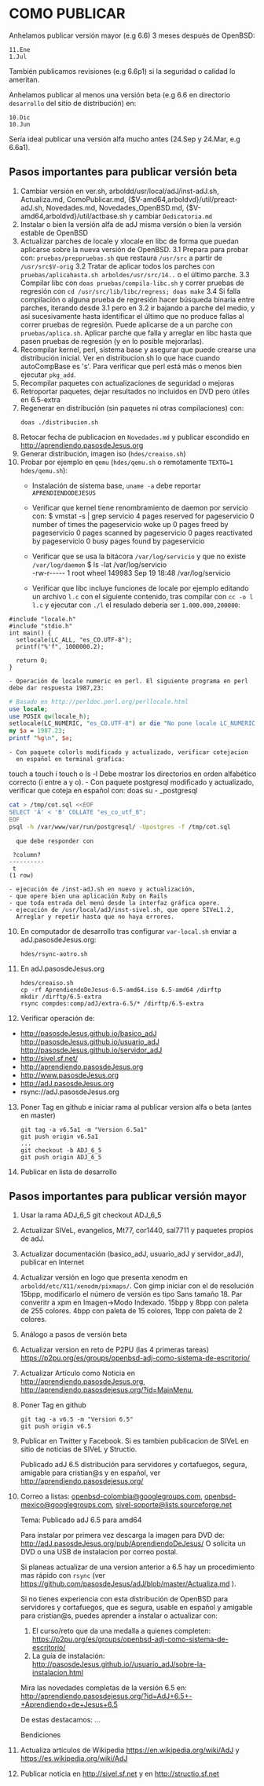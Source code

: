 COMO PUBLICAR
=============

Anhelamos publicar versión mayor (e.g 6.6) 3 meses después de OpenBSD:

	11.Ene
	1.Jul

También publicamos revisiones (e.g 6.6p1) si la seguridad o calidad lo ameritan.

Anhelamos publicar al menos una versión beta (e.g 6.6 en directorio
`desarrollo` del sitio de distribución) en:

	10.Dic
	10.Jun

Sería ideal publicar una versión alfa mucho antes (24.Sep y 24.Mar, e.g 6.6a1).


Pasos importantes para publicar versión beta
--------------------------------------------
1. Cambiar versión en ver.sh, arboldd/usr/local/adJ/inst-adJ.sh, Actualiza.md,
	ComoPublicar.md, {$V-amd64,arboldvd}/util/preact-adJ.sh, Novedades.md,
	Novedades_OpenBSD.md, {$V-amd64,arboldvd}/util/actbase.sh y
   cambiar `Dedicatoria.md`
2. Instalar o bien la versión alfa de adJ misma versión o bien la
   versión estable de OpenBSD
3. Actualizar parches de locale y xlocale en libc de forma que puedan aplicarse
   sobre la nueva versión de OpenBSD. 
	3.1 Prepara para probar con: `pruebas/preppruebas.sh` que restaura `/usr/src` a partir de `/usr/src$V-orig`
	3.2 Tratar de aplicar todos los parches con `pruebas/aplicahasta.sh arboldes/usr/src/14..` o el último parche.
	3.3 Compilar libc con `doas pruebas/compila-libc.sh` y correr pruebas de regresión con `cd /usr/src/lib/libc/regress; doas make`
	3.4 Si falla compilación o alguna prueba de regresión hacer búsqueda binaria entre parches, iterando desde 3.1 pero en 3.2 ir bajando a parche del medio, y así sucesivamente hasta identificar el último que no produce fallas al correr pruebas de regresión. Puede aplicarse de a un parche con `pruebas/aplica.sh`.  Aplicar parche que falla y arreglar en libc hasta que pasen pruebas de regresión (y en lo posible mejorarlas).
4. Recompilar kernel, perl, sistema base y asegurar que puede crearse una 
   distribución inicial.
   Ver en distribucion.sh lo que hace cuando autoCompBase es 's'.
   Para verificar que perl está más o menos bien ejecutar `pkg_add`.
5. Recompilar paquetes con actualizaciones de seguridad o mejoras
6. Retroportar paquetes, dejar resultados no incluidos en DVD pero
   útiles en 6.5-extra
7. Regenerar en distribución (sin paquetes ni otras compilaciones) con:
	```
	doas ./distribucion.sh
	```
8. Retocar fecha de publicacion en `Novedades.md` y publicar escondido en
   <http://aprendiendo.pasosdeJesus.org>
9. Generar distribución, imagen iso (`hdes/creaiso.sh`)
9. Probar por ejemplo en `qemu` (`hdes/qemu.sh` o remotamente 
  `TEXTO=1 hdes/qemu.sh`): 
	- Instalación de sistema base, `uname -a` debe reportar 
		`APRENDIENDODEJESUS`
	- Verificar que kernel tiene renombramiento de daemon por servicio con:
	$  vmstat -s | grep servicio
          	4 pages reserved for pageservicio
          	0 number of times the pageservicio woke up
          	0 pages freed by pageservicio
          	0 pages scanned by pageservicio
          	0 pages reactivated by pageservicio
          	0 busy pages found by pageservicio

	- Verificar que se usa la bitácora `/var/log/servicio` y que no 
	  existe `/var/log/daemon`
	$ ls -lat /var/log/servicio  
		-rw-r-----  1 root  wheel  149983 Sep 19 18:48 /var/log/servicio

	- Verificar que libc incluye funciones de locale por ejemplo editando
	  un archivo `l.c` con el siguiente contenido, tras compilar con 
  	  `cc -o l l.c` y ejecutar con `./l` el resulado debería ser 
	  `1.000.000,200000`:
```
#include "locale.h"  
#include "stdio.h"
int main() {  
  setlocale(LC_ALL, "es_CO.UTF-8");
  printf("%'f", 1000000.2);

  return 0;
}
```
	- Operación de locale numeric en perl. El siguiente programa en perl 
	debe dar respuesta 1987,23:
```perl
# Basado en http://perldoc.perl.org/perllocale.html
use locale;
use POSIX qw(locale_h);
setlocale(LC_NUMERIC, "es_CO.UTF-8") or die "No pone locale LC_NUMERIC en es_CO.UTF-8";                                                        
my $a = 1987.23;
printf "%g\n", $a;
```
	- Con paquete colorls modificado y actualizado, verificar cotejacion 
	  en español en terminal grafica:
  touch a
  touch í
  touch o
  ls -l
  	  Debe mostrar los directorios en orden alfabético correcto (í 
	  entre a y o).
	- Con paquete postgresql modificado y actualizado, verificar que 
	  coteja en español con:
		doas su - _postgresql
```sh
cat > /tmp/cot.sql <<EOF
SELECT 'Á' < 'B' COLLATE "es_co_utf_8";
EOF
psql -h /var/www/var/run/postgresql/ -Upostgres -f /tmp/cot.sql
```
	  que debe responder con
```
 ?column?
----------
 t
(1 row)
```
	- ejecución de /inst-adJ.sh en nuevo y actualización, 
	- que opere bien una aplicación Ruby on Rails
	- que toda entrada del menú desde la interfaz gráfica opere.  
	- ejecución de /usr/local/adJ/inst-sivel.sh, que opere SIVeL1.2,
	  Arreglar y repetir hasta que no haya errores.
10. En computador de desarrollo tras configurar `var-local.sh` enviar a
   adJ.pasosdeJesus.org:
	```
	hdes/rsync-aotro.sh
	```
11. En adJ.pasosdeJesus.org
	```
	hdes/creaiso.sh
	cp -rf AprendiendoDeJesus-6.5-amd64.iso 6.5-amd64 /dirftp
	mkdir /dirftp/6.5-extra
	rsync compdes:comp/adJ/extra-6.5/* /dirftp/6.5-extra
	```
12. Verificar operación de:
  * http://pasosdeJesus.github.io/basico_adJ http://pasosdeJesus.github.io/usuario_adJ http://pasosdeJesus.github.io/servidor_adJ
  * http://sivel.sf.net/
  * http://aprendiendo.pasosdeJesus.org
  * http://www.pasosdeJesus.org
  * http://adJ.pasosdeJesus.org
  * rsync://adJ.pasosdeJesus.org

13. Poner Tag en github e iniciar rama al publicar version alfa o beta (antes en master)
	```
	git tag -a v6.5a1 -m "Version 6.5a1"
	git push origin v6.5a1
	...
	git checkout -b ADJ_6_5
	git push origin ADJ_6_5
	```
14. Publicar en lista de desarrollo

Pasos importantes para publicar versión mayor
--------------------------------------------

1. Usar la rama ADJ_6_5
	git checkout ADJ_6_5
2. Actualizar SIVeL, evangelios, Mt77, cor1440, sal7711 y paquetes propios de 
   adJ.
3. Actualizar documentación (basico_adJ, usuario_adJ y servidor_adJ), 
   publicar en Internet
4. Actualizar versión en logo que presenta xenodm en `arboldd/etc/X11/xenodm/pixmaps/`. Con gimp iniciar con el de resolución 15bpp, modificarlo el número de versión es tipo Sans tamaño 18. Par converitr a xpm en Imagen->Modo Indexado. 15bpp y 8bpp con paleta de 255 colores. 4bpp con paleta de 15 colores, 1bpp con paleta de 2 colores.
5. Análogo a pasos de versión beta
6. Actualizar version en reto de P2PU (las 4 primeras tareas) 
   https://p2pu.org/es/groups/openbsd-adj-como-sistema-de-escritorio/
7. Actualizar Artículo como Noticia en http://aprendiendo.pasosdeJesus.org,
   http://aprendiendo.pasosdejesus.org/?id=MainMenu,  
8. Poner Tag en github
	```
	git tag -a v6.5 -m "Version 6.5"
	git push origin v6.5
	```
9. Publicar en Twitter y Facebook. 
   Si es tambien publicacion de SIVeL en sitio de noticias de SIVeL y Structio.

	Publicado adJ 6.5 distribución para servidores y cortafuegos, 
	segura, amigable para cristian@s y en español, ver 
	http://aprendiendo.pasosdejesus.org/
10. Correo a listas: 
    openbsd-colombia@googlegroups.com, 
    openbsd-mexico@googlegroups.com, sivel-soporte@lists.sourceforge.net

	Tema: Publicado adJ 6.5 para amd64

	Para instalar por primera vez descarga la imagen para DVD de:
	  http://adJ.pasosdeJesus.org/pub/AprendiendoDeJesus/
	O solicita un DVD o una USB de instalacion por correo postal.

	Si planeas actualizar de una version anterior a 6.5
	hay un procedimiento mas rápido con `rsync` (ver
	https://github.com/pasosdeJesus/adJ/blob/master/Actualiza.md ).

	Si no tienes experiencia con esta distribución de OpenBSD para 
	servidores y cortafuegos, que es segura, usable en español y amigable 
	para cristian@s, puedes aprender a instalar o actualizar con:
	  1. El curso/reto que da una medalla a quienes completen:
	  https://p2pu.org/es/groups/openbsd-adj-como-sistema-de-escritorio/
	  2. La guía de instalación:
	  http://pasosdeJesus.github.io//usuario_adJ/sobre-la-instalacion.html

	Mira las novedades completas de la versión 6.5 en:
	  http://aprendiendo.pasosdejesus.org/?id=AdJ+6.5+-+Aprendiendo+de+Jesus+6.5

	De estas destacamos:
	...

	Bendiciones

11. Actualiza artículos de Wikipedia 
   https://en.wikipedia.org/wiki/AdJ y https://es.wikipedia.org/wiki/AdJ 

12. Publicar noticia en http://sivel.sf.net y en  http://structio.sf.net

